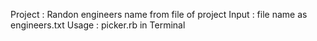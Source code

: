 Project : Randon engineers name from file of project
Input : file name as engineers.txt
Usage : picker.rb in Terminal
